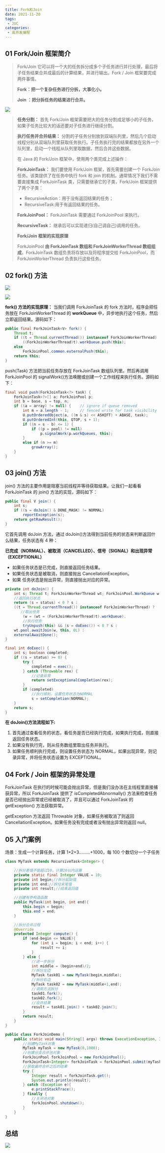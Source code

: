 ```yaml
---
title: Fork和Join
date: 2021-11-20
tags:
 - JUC
categories:
 - 高并发编程
---
```


##  01 Fork/Join 框架简介

> Fork/Join 它可以将一个大的任务拆分成多个子任务进行并行处理，最后将子任务结果合并成最后的计算结果，并进行输出。Fork / Join 框架要完成两件事情。
>
> **Fork：把一个复杂任务进行分拆，大事化小。**
>
> **Join ：把分拆任务的结果进行合并。**

![](http://image.xiaobailx.top/images/20211120092359.png)

> **任务分割：** 首先 Fork/Join 框架需要把大的任务分割成足够小的子任务，如果子任务比较大的话还要对子任务进行继续分割。
>
> **执行任务并合并结果：** 分割的子任务分别放到双端队列里，然后几个启动线程分别从双端队列里获取任务执行。子任务执行完的结果都放在另外一个队列里，启动一个线程从队列里取数据，然后合并这些数据。
>
> 在 Java 的 Fork/Join 框架中，使用两个类完成上述操作：
>
> **ForkJoinTask：** 我们要使用 Fork/Join 框架，首先需要创建一个 ForkJoin 任务。该类提供了在任务中执行 fork 和 join 的机制。通常情况下我们不需要直接集成 ForkJoinTask 类，只需要继承它的子类，Fork/Join 框架提供了两个子类：
>
> - RecursiveAction：用于没有返回结果的任务；
> - RecursiveTask:用于有返回结果的任务。
>
> **ForkJoinPool：** ForkJoinTask 需要通过 ForkJoinPool 来执行。
>
> **RecursiveTask：** 继承后可以实现递归(自己调自己)调用的任务。
>
> 
>
> **Fork/Join 框架的实现原理**
>
> ForkJoinPool **由 ForkJoinTask 数组和 ForkJoinWorkerThread 数组组成**，ForkJoinTask 数组负责将存放以及将程序提交给 ForkJoinPool，而ForkJoinWorkerThread 负责执行这些任务。



## 02 fork() 方法

![](http://image.xiaobailx.top/images/20211120094245.png)



![](http://image.xiaobailx.top/images/20211120094134.png)

**fork() 方法的实现原理：** 当我们调用 ForkJoinTask 的 fork 方法时，程序会把任务放在 ForkJoinWorkerThread 的 **workQueue** 中，异步地执行这个任务，然后立即返回结果。源码如下：

```java
public final ForkJoinTask<V> fork() {
    Thread t;
    if ((t = Thread.currentThread()) instanceof ForkJoinWorkerThread)
        ((ForkJoinWorkerThread)t).workQueue.push(this);
    else
        ForkJoinPool.common.externalPush(this);
    return this;
}
```

push(Task) 方法把当前任务存放在 ForkJoinTask 数组队列里。然后再调用 ForkJoinPool 的 signalWork()方法唤醒或创建一个工作线程来执行任务。源码如下：

```java
final void push(ForkJoinTask<?> task) {
    ForkJoinTask<?>[] a; ForkJoinPool p;
    int b = base, s = top, n;
    if ((a = array) != null) {    // ignore if queue removed
        int m = a.length - 1;     // fenced write for task visibility
        U.putOrderedObject(a, ((m & s) << ASHIFT) + ABASE, task);
        U.putOrderedInt(this, QTOP, s + 1);
        if ((n = s - b) <= 1) {
            if ((p = pool) != null)
                p.signalWork(p.workQueues, this);
        }
        else if (n >= m)
            growArray();
    }
}
```



## 03 join() 方法

join() 方法的主要作用是阻塞当前线程并等待获取结果。让我们一起看看 ForkJoinTask 的 join() 方法的实现，源码如下：

```java
public final V join() {
    int s;
    if ((s = doJoin() & DONE_MASK) != NORMAL)
        reportException(s);
    return getRawResult();
}
```

它首先调用 doJoin 方法，通过 doJoin()方法得到当前任务的状态来判断返回什么结果，任务状态有 4 种：

**已完成（NORMAL）、被取消（CANCELLED）、信号（SIGNAL）和出现异常（EXCEPTIONAL）**

- 如果任务状态是已完成，则直接返回任务结果。
- 如果任务状态是被取消，则直接抛出 CancellationException。
- 如果 任务状态是抛出异常，则直接抛出对应的异常。

```java
private int doJoin() {
    int s; Thread t; ForkJoinWorkerThread wt; ForkJoinPool.WorkQueue w;
    //返回执行状态
    return (s = status) < 0 ? s :
    ((t = Thread.currentThread()) instanceof ForkJoinWorkerThread) ?
       //取出任务
        (w = (wt = (ForkJoinWorkerThread)t).workQueue).
        //执行任务
        tryUnpush(this) && (s = doExec()) < 0 ? s :
    wt.pool.awaitJoin(w, this, 0L) :
    externalAwaitDone();
}

final int doExec() {
    int s; boolean completed;
    if ((s = status) >= 0) {
        try {
            completed = exec();
        } catch (Throwable rex) {
            //记录异常
            return setExceptionalCompletion(rex);
        }
        if (completed)
            //执行顺利，设置任务状态为NORMAL
            s = setCompletion(NORMAL);
    }
    return s;
}
```

**在 doJoin()方法流程如下:**

1. 首先通过查看任务的状态，看任务是否已经执行完成，如果执行完成，则直接返回任务状态。
2. 如果没有执行完，则从任务数组里取出任务并执行。
3. 如果任务顺利执行完成，则设置任务状态为 NORMAL，如果出现异常，则记录异常，并将任务状态设置为 EXCEPTIONAL。



## 04 Fork / Join 框架的异常处理

ForkJoinTask 在执行的时候可能会抛出异常，但是我们没办法在主线程里直接捕获异常，所以 ForkJoinTask 提供了 isCompletedAbnormally() 方法来检查任务是否已经抛出异常或已经被取消了，并且可以通过 ForkJoinTask 的 getException() 方法获取异常。

getException 方法返回 Throwable 对象，如果任务被取消了则返回 CancellationException。如果任务没有完成或者没有抛出异常则返回 null。



## 05 入门案例

场景：生成一个计算任务，计算 1+2+3.........+1000，每 100 个数切分一个子任务

```java
class MyTask extends RecursiveTask<Integer> {

    //拆分差值不能超过10，计算10以内运算
    private static final Integer VALUE = 10;
    private int begin;//拆分起始值
    private int end;//拆分末尾值
    private int result;//结束返回值

    //创建有参构造函数
    public MyTask(int begin, int end){
        this.begin = begin;
        this.end = end;
    }

    //拆分合并过程
    @Override
    protected Integer compute() {
        if (end-begin <= VALUE){
            for (int i = begin; i < end; i++) {
                result += i;
            }
        } else {
            //进一步拆分
            int middle = (begin+end)/2;
            //拆分左边
            MyTask task01 = new MyTask(begin,middle);
            //拆分右边
            MyTask task02 = new MyTask(middle+1,end);
            //调用方法拆分
            task01.fork();
            task02.fork();
            //合并结果
            result = task01.join() + task02.join();
        }
        return result;
    }
}

public class ForkJoinDemo {
    public static void main(String[] args) throws ExecutionException, InterruptedException {
        //创建MyTask对象
        MyTask myTask = new MyTask(0,1000);
        //创建分支合并池对象
        ForkJoinPool forkJoinPool = new ForkJoinPool();
        ForkJoinTask<Integer> forkJoinTask = forkJoinPool.submit(myTask);
        //获取最终合并之后的结果
        try {
            Integer result = forkJoinTask.get();
            System.out.println(result);
        } catch (Exception e){
            e.printStackTrace();
        } finally {
            //关闭池对象
            forkJoinPool.shutdown();
        }
    }
}
```



## 总结

![](http://image.xiaobailx.top/images/20211120103057.png)

